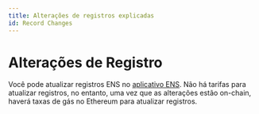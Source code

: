 ```yaml
---
title: Alterações de registros explicadas
id: Record Changes
---
```


# Alterações de Registro

Você pode atualizar registros ENS no [aplicativo ENS](https://app.ens.domains). Não há tarifas para atualizar registros, no entanto, uma vez que as alterações estão on-chain, haverá taxas de gás no Ethereum para atualizar registros.


<!--
### References:

* [Tutorial: Add other wallet addresses to your ENS name](../../tutorials/add-other-wallet-addresses-to-your-ens-name..md)
* [Tutorial: Setting your Profile Avatar](../../tutorials/setting-your-profile-avatar.md)
* [Tutorial: Transfer Ownership of an ENS Name](../../tutorials/transfer-ownership-of-an-ens-name.md)
-->